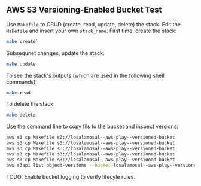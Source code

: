 ## AWS S3 Versioning-Enabled Bucket Test

Use `Makefile` to CRUD (create, read, update, delete) the stack. Edit the `Makefile` and insert your own `stack_name`. First time, create the stack:

```sh
make create`
```

Subsequnet changes, update the stack:

```sh
make update
```

To see the stack's outputs (which are used in the following shell commands):

```sh
make read
```

To delete the stack:

```sh
make delete
```

Use the command line to copy fils to the bucket and inspect versions:

```sh
aws s3 cp Makefile s3://losalamosal--aws-play--versioned-bucket
aws s3 cp Makefile s3://losalamosal--aws-play--versioned-bucket
aws s3 cp Makefile s3://losalamosal--aws-play--versioned-bucket
aws s3 cp Makefile s3://losalamosal--aws-play--versioned-bucket
aws s3 cp Makefile s3://losalamosal--aws-play--versioned-bucket
aws s3api list-object-versions --bucket losalamosal--aws-play--versioned-bucket
```

TODO: Enable bucket logging to verify lifecyle rules.
